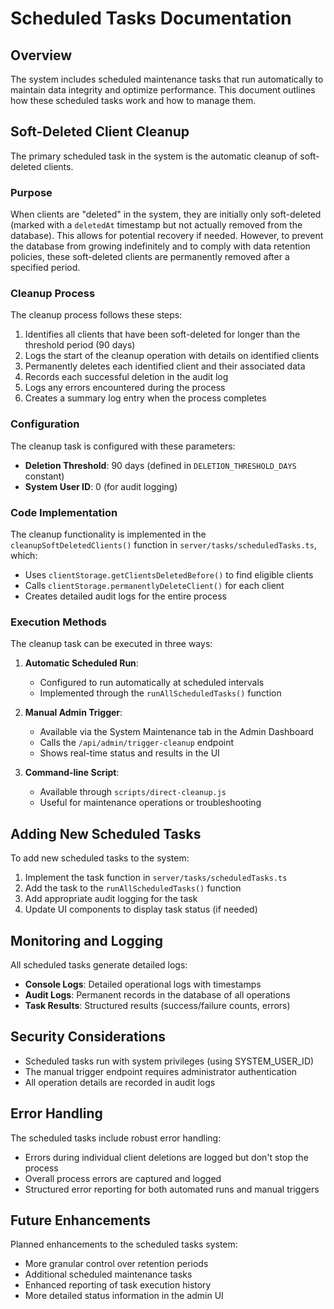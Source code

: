 # Scheduled Tasks Documentation

## Overview

The system includes scheduled maintenance tasks that run automatically to maintain data integrity and optimize performance. This document outlines how these scheduled tasks work and how to manage them.

## Soft-Deleted Client Cleanup

The primary scheduled task in the system is the automatic cleanup of soft-deleted clients.

### Purpose

When clients are "deleted" in the system, they are initially only soft-deleted (marked with a `deletedAt` timestamp but not actually removed from the database). This allows for potential recovery if needed. However, to prevent the database from growing indefinitely and to comply with data retention policies, these soft-deleted clients are permanently removed after a specified period.

### Cleanup Process

The cleanup process follows these steps:

1. Identifies all clients that have been soft-deleted for longer than the threshold period (90 days)
2. Logs the start of the cleanup operation with details on identified clients
3. Permanently deletes each identified client and their associated data
4. Records each successful deletion in the audit log
5. Logs any errors encountered during the process
6. Creates a summary log entry when the process completes

### Configuration

The cleanup task is configured with these parameters:

- **Deletion Threshold**: 90 days (defined in `DELETION_THRESHOLD_DAYS` constant)
- **System User ID**: 0 (for audit logging)

### Code Implementation

The cleanup functionality is implemented in the `cleanupSoftDeletedClients()` function in `server/tasks/scheduledTasks.ts`, which:

- Uses `clientStorage.getClientsDeletedBefore()` to find eligible clients
- Calls `clientStorage.permanentlyDeleteClient()` for each client
- Creates detailed audit logs for the entire process

### Execution Methods

The cleanup task can be executed in three ways:

1. **Automatic Scheduled Run**: 
   - Configured to run automatically at scheduled intervals
   - Implemented through the `runAllScheduledTasks()` function

2. **Manual Admin Trigger**:
   - Available via the System Maintenance tab in the Admin Dashboard
   - Calls the `/api/admin/trigger-cleanup` endpoint
   - Shows real-time status and results in the UI

3. **Command-line Script**:
   - Available through `scripts/direct-cleanup.js`
   - Useful for maintenance operations or troubleshooting

## Adding New Scheduled Tasks

To add new scheduled tasks to the system:

1. Implement the task function in `server/tasks/scheduledTasks.ts`
2. Add the task to the `runAllScheduledTasks()` function
3. Add appropriate audit logging for the task
4. Update UI components to display task status (if needed)

## Monitoring and Logging

All scheduled tasks generate detailed logs:

- **Console Logs**: Detailed operational logs with timestamps
- **Audit Logs**: Permanent records in the database of all operations
- **Task Results**: Structured results (success/failure counts, errors)

## Security Considerations

- Scheduled tasks run with system privileges (using SYSTEM_USER_ID)
- The manual trigger endpoint requires administrator authentication
- All operation details are recorded in audit logs

## Error Handling

The scheduled tasks include robust error handling:

- Errors during individual client deletions are logged but don't stop the process
- Overall process errors are captured and logged
- Structured error reporting for both automated runs and manual triggers

## Future Enhancements

Planned enhancements to the scheduled tasks system:

- More granular control over retention periods
- Additional scheduled maintenance tasks
- Enhanced reporting of task execution history
- More detailed status information in the admin UI